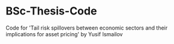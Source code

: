 # BSc-Thesis-Code
Code for 'Tail risk spillovers between economic sectors and their implications for asset pricing' by Yusif Ismailov
